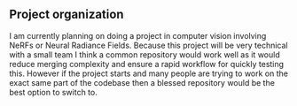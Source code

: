 ## Project organization
I am currently planning on doing a project in computer vision involving NeRFs or Neural Radiance Fields. Because this project will be very technical with a small team I think a common repository would work well as it would reduce merging complexity and ensure a rapid workflow for quickly testing this. However if the project starts and many people are trying to work on the exact same part of the codebase then a blessed repository would be the best option to switch to.
